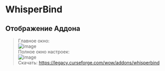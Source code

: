 # WhisperBind
## Отображение Аддона
>Главное окно:<br/>
![image](https://github.com/user-attachments/assets/cef7937d-f38d-4111-a0aa-9de00d25d946)<br/>
>Полное окно настроек:<br/>
![image](https://github.com/user-attachments/assets/622de998-9be8-4f7f-8a0b-5533e9712925)<br/>
Скачать: https://legacy.curseforge.com/wow/addons/whisperbind
